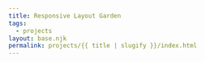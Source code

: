 ```yaml
---
title: Responsive Layout Garden
tags:
  - projects
layout: base.njk
permalink: projects/{{ title | slugify }}/index.html
---
```

